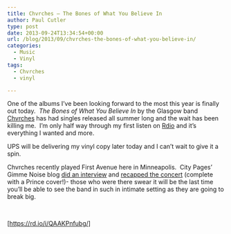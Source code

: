 ```yaml
---
title: Chvrches – The Bones of What You Believe In
author: Paul Cutler
type: post
date: 2013-09-24T13:34:54+00:00
url: /blog/2013/09/chvrches-the-bones-of-what-you-believe-in/
categories:
  - Music
  - Vinyl
tags:
  - Chvrches
  - vinyl

---
```

One of the albums I&#8217;ve been looking forward to the most this year is finally out today.  _The Bones of What You Believe In_ by the Glasgow band [Chvrches][1] has had singles released all summer long and the wait has been killing me.  I&#8217;m only half way through my first listen on [Rdio][2] and it&#8217;s everything I wanted and more.

UPS will be delivering my vinyl copy later today and I can&#8217;t wait to give it a spin.

Chvrches recently played First Avenue here in Minneapolis.  City Pages&#8217; Gimme Noise blog [did an interview][3] and [recapped the concert][4] (complete with a Prince cover!)- those who were there swear it will be the last time you&#8217;ll be able to see the band in such in intimate setting as they are going to break big.

&nbsp;
  
[https://rd.io/i/QAAKPnfubg/]

 [1]: http://chvrch.es/
 [2]: http://rd.io/x/QAAKPnfubg/
 [3]: http://blogs.citypages.com/gimmenoise/2013/09/chvrches_lauren_mayberry_interview.php
 [4]: http://blogs.citypages.com/gimmenoise/2013/09/chvrches_at_first_avenue_concert_review_2013.php